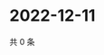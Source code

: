 # 2022-12-11

共 0 条

<!-- BEGIN WEIBO -->
<!-- 最后更新时间 Sun Dec 11 2022 12:01:00 GMT+0800 (China Standard Time) -->

<!-- END WEIBO -->
